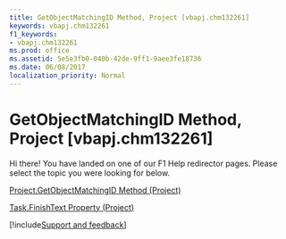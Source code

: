 ```yaml
---
title: GetObjectMatchingID Method, Project [vbapj.chm132261]
keywords: vbapj.chm132261
f1_keywords:
- vbapj.chm132261
ms.prod: office
ms.assetid: 5e5e3fb0-040b-42de-9ff1-9aee3fe18736
ms.date: 06/08/2017
localization_priority: Normal
---
```



# GetObjectMatchingID Method, Project [vbapj.chm132261]

Hi there! You have landed on one of our F1 Help redirector pages. Please select the topic you were looking for below.

[Project.GetObjectMatchingID Method (Project)](https://msdn.microsoft.com/library/6e20f9a9-2090-6ea5-e476-70652e866cdf%28Office.15%29.aspx)

[Task.FinishText Property (Project)](https://msdn.microsoft.com/library/1dac5d15-30e3-060a-9c8a-98f7de556e3a%28Office.15%29.aspx)

[!include[Support and feedback](~/includes/feedback-boilerplate.md)]